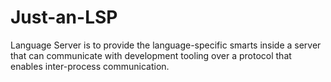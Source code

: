 # Just-an-LSP
Language Server is to provide the language-specific smarts inside a server that can communicate with development tooling over a protocol that enables inter-process communication.
